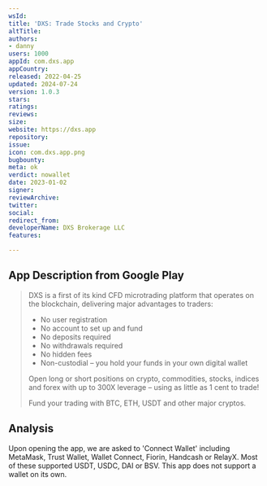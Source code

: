 ```yaml
---
wsId: 
title: 'DXS: Trade Stocks and Crypto'
altTitle: 
authors:
- danny
users: 1000
appId: com.dxs.app
appCountry: 
released: 2022-04-25
updated: 2024-07-24
version: 1.0.3
stars: 
ratings: 
reviews: 
size: 
website: https://dxs.app
repository: 
issue: 
icon: com.dxs.app.png
bugbounty: 
meta: ok
verdict: nowallet
date: 2023-01-02
signer: 
reviewArchive: 
twitter: 
social: 
redirect_from: 
developerName: DXS Brokerage LLC
features: 

---
```


## App Description from Google Play

> DXS is a first of its kind CFD microtrading platform that operates on the blockchain, delivering major advantages to traders:
>
> - No user registration
> - No account to set up and fund
> - No deposits required
> - No withdrawals required
> - No hidden fees
> - Non-custodial – you hold your funds in your own digital wallet
>
> Open long or short positions on crypto, commodities, stocks, indices and forex with up to 300X leverage – using as little as 1 cent to trade!
>
> Fund your trading with BTC, ETH, USDT and other major cryptos.

## Analysis 

Upon opening the app, we are asked to 'Connect Wallet' including MetaMask, Trust Wallet, Wallet Connect, Fiorin, Handcash or RelayX. Most of these supported USDT, USDC, DAI or BSV. This app does not support a wallet on its own.
